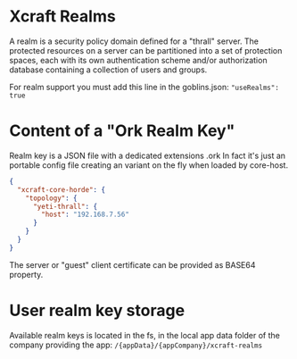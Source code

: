 # Xcraft Realms

A realm is a security policy domain defined for a "thrall" server.
The protected resources on a server can be partitioned into a set of protection spaces, each with its own authentication scheme and/or authorization database containing a collection of users and groups.

For realm support you must add this line in the goblins.json:
`"useRealms": true`

# Content of a "Ork Realm Key"

Realm key is a JSON file with a dedicated extensions .ork
In fact it's just an portable config file creating an variant on the fly when loaded
by core-host.

```json
{
  "xcraft-core-horde": {
    "topology": {
      "yeti-thrall": {
        "host": "192.168.7.56"
      }
    }
  }
}
```

The server or "guest" client certificate can be provided as BASE64 property.

# User realm key storage

Available realm keys is located in the fs, in the local app data folder of the company providing the app:
`/{appData}/{appCompany}/xcraft-realms`
